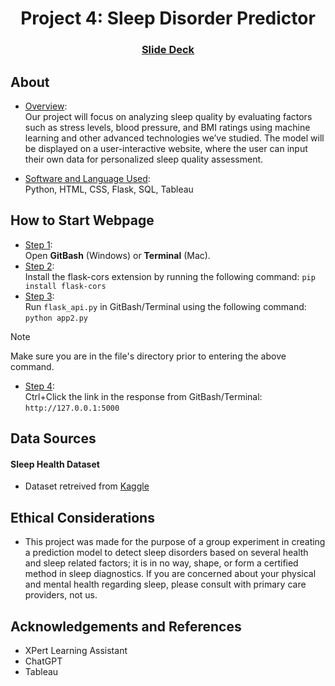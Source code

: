 <a id="readme-top"></a>
<div align='center'>
<h1 align='center'>Project 4: Sleep Disorder Predictor </h1>
</div>
<h3 align='center'><a 
href="https://docs.google.com/presentation/d/1axaM-g6KsCU3BL2MD_DiyBGnYvH5An_b1OsIsz29BAM/edit?usp=sharing"><ins>Slide Deck</a></h3>
</div>

## About
*  <ins>Overview</ins>:<br></ins>
            Our project will focus on analyzing sleep quality by evaluating factors such as stress levels, blood pressure, and BMI ratings using machine learning and other advanced technologies we’ve studied. The model will be displayed on a user-interactive website, where the user can input their own data for personalized sleep quality assessment.

*  <ins>Software and Language Used</ins>:<br></ins>
Python, HTML, CSS, Flask, SQL, Tableau
            
## How to Start Webpage
*  <ins>Step 1</ins>:<br></ins>
  Open **GitBash** (Windows) or **Terminal** (Mac).
*  <ins>Step 2</ins>:<br></ins>
  Install the flask-cors extension by running the following command: `pip install flask-cors`
*  <ins>Step 3</ins>:<br></ins>
  Run `flask_api.py` in GitBash/Terminal using the following command: `python app2.py`
> [!NOTE] 
> Make sure you are in the file's directory prior to entering the above command.
*  <ins>Step 4</ins>:<br></ins>
  Ctrl+Click the link in the response from GitBash/Terminal: `http://127.0.0.1:5000`

## Data Sources
#### Sleep Health Dataset
* Dataset retreived from [Kaggle](https://www.kaggle.com/code/amalyasser/shhh-i-want-to-sleep/input)

## Ethical Considerations
* This project was made for the purpose of a group experiment in creating a prediction model to detect sleep disorders based on several health and sleep related factors; it is in no way, shape, or form a certified method in sleep diagnostics. If you are concerned about your physical and mental health regarding sleep, please consult with primary care providers, not us.

## Acknowledgements and References
* XPert Learning Assistant
* ChatGPT
* Tableau
